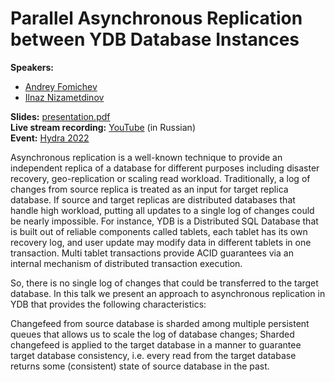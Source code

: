 # Parallel Asynchronous Replication between YDB Database Instances

**Speakers:**

* [Andrey Fomichev](https://www.linkedin.com/in/andrey-fomichev)
* [Ilnaz Nizametdinov](https://www.linkedin.com/in/nilnaz)

**Slides:** [presentation.pdf](presentation.pdf)\
**Live stream recording:** [YouTube](https://www.youtube.com/watch?v=Ga2Eg2rbPPc&ab_channel=Hydra) (in Russian)\
**Event:** [Hydra 2022](https://hydraconf.com/talks/d63511d6011a4b458b9c16be675f6897/)
 
Asynchronous replication is a well-known technique to provide an independent replica of a database for different purposes including disaster recovery, geo-replication or scaling read workload. Traditionally, a log of changes from source replica is treated as an input for target replica database. If source and target replicas are distributed databases that handle high workload, putting all updates to a single log of changes could be nearly impossible. For instance, YDB is a Distributed SQL Database that is built out of reliable components called tablets, each tablet has its own recovery log, and user update may modify data in different tablets in one transaction. Multi tablet transactions provide ACID guarantees via an internal mechanism of distributed transaction execution. 

So, there is no single log of changes that could be transferred to the target database. In this talk we present an approach to asynchronous replication in YDB that provides the following characteristics:

Changefeed from source database is sharded among multiple persistent queues that allows us to scale the log of database changes;
Sharded changefeed is applied to the target database in a manner to guarantee target database consistency, i.e. every read from the target database returns some (consistent) state of source database in the past.
